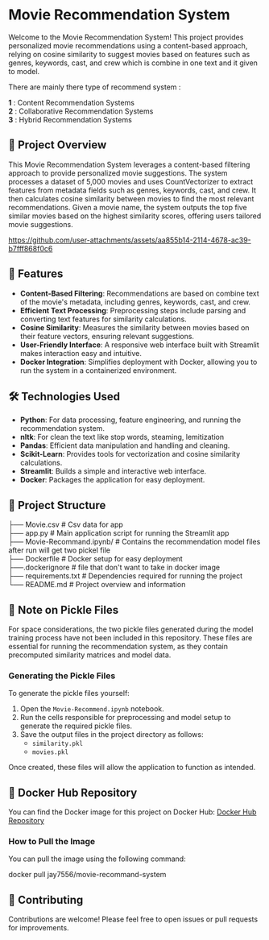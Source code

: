 # Movie Recommendation System

Welcome to the Movie Recommendation System! This project provides personalized movie recommendations using a content-based approach, relying on cosine similarity to suggest movies based on features such as genres, keywords, cast, and crew which is combine in one text and it given to model.  

There are mainly there type of recommend system :  

**1** : Content Recommendation Systems  
**2** : Collaborative Recommendation Systems  
**3** : Hybrid Recommendation Systems  

## 🚀 Project Overview

This Movie Recommendation System leverages a content-based filtering approach to provide personalized movie suggestions. The system processes a dataset of 5,000 movies and uses CountVectorizer to extract features from metadata fields such as genres, keywords, cast, and crew. It then calculates cosine similarity between movies to find the most relevant recommendations. Given a movie name, the system outputs the top five similar movies based on the highest similarity scores, offering users tailored movie suggestions.

https://github.com/user-attachments/assets/aa855b14-2114-4678-ac39-b7fff868f0c6

## 🎯 Features

- **Content-Based Filtering**: Recommendations are based on combine text of the movie's metadata, including genres, keywords, cast, and crew.
- **Efficient Text Processing**: Preprocessing steps include parsing and converting text features for similarity calculations.
- **Cosine Similarity**: Measures the similarity between movies based on their feature vectors, ensuring relevant suggestions.
- **User-Friendly Interface**: A responsive web interface built with Streamlit makes interaction easy and intuitive.
- **Docker Integration**: Simplifies deployment with Docker, allowing you to run the system in a containerized environment.

## 🛠️ Technologies Used

- **Python**: For data processing, feature engineering, and running the recommendation system.
- **nltk**: For clean the text like stop words, steaming, lemitization
- **Pandas**: Efficient data manipulation and handling and cleaning.
- **Scikit-Learn**: Provides tools for vectorization and cosine similarity calculations.
- **Streamlit**: Builds a simple and interactive web interface.
- **Docker**: Packages the application for easy deployment.

## 📂 Project Structure

├── Movie.csv                # Csv data for app  
├── app.py                   # Main application script for running the Streamlit app  
├── Movie-Recommand.ipynb/   # Contains the recommendation model files after run will get two pickel file  
├── Dockerfile               # Docker setup for easy deployment  
├──.dockerignore             # file that don't want to take in docker image  
├── requirements.txt         # Dependencies required for running the project  
└── README.md                # Project overview and information  

## 📝 Note on Pickle Files

For space considerations, the two pickle files generated during the model training process have not been included in this repository. These files are essential for running the recommendation system, as they contain precomputed similarity matrices and model data.

### Generating the Pickle Files
To generate the pickle files yourself:
1. Open the `Movie-Recommend.ipynb` notebook.
2. Run the cells responsible for preprocessing and model setup to generate the required pickle files.
3. Save the output files in the project directory as follows:
   - `similarity.pkl`
   - `movies.pkl`

Once created, these files will allow the application to function as intended.

## 🐳 Docker Hub Repository

You can find the Docker image for this project on Docker Hub:
[Docker Hub Repository](https://hub.docker.com/repository/docker/jay7556/movie-recommand-system/general)

### How to Pull the Image

You can pull the image using the following command:  

docker pull jay7556/movie-recommand-system  

## 🤝 Contributing

Contributions are welcome! Please feel free to open issues or pull requests for improvements.




